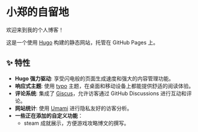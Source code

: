 # 小郑的自留地

欢迎来到我的个人博客！

这是一个使用 [Hugo](https://gohugo.io/) 构建的静态网站，托管在 GitHub Pages 上。

## ✨ 特性

*   **Hugo 强力驱动**: 享受闪电般的页面生成速度和强大的内容管理功能。
*   **响应式主题**: 使用 [typo](https://github.com/tomfran/typo) 主题，在桌面和移动设备上都能提供舒适的阅读体验。
*   **评论系统**: 集成了 [Giscus](https://giscus.app/)，允许访客通过 GitHub Discussions 进行互动和评论。
*   **网站统计**: 使用 [Umami](https://umami.is/) 进行隐私友好的访客分析。
*   **一些正在添加的自定义功能**：
    *   steam 成就展示，方便游戏攻略博文的撰写。
